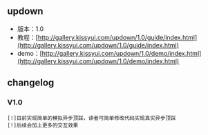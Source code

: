 ## updown

* 版本：1.0
* 教程：[http://gallery.kissyui.com/updown/1.0/guide/index.html](http://gallery.kissyui.com/updown/1.0/guide/index.html)
* demo：[http://gallery.kissyui.com/updown/1.0/demo/index.html](http://gallery.kissyui.com/updown/1.0/demo/index.html)

## changelog

### V1.0

    [!]目前实现简单的模拟异步顶踩，读者可简单修改代码实现真实异步顶踩
    [!]后续会加上更多的交互效果



